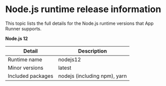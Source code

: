 # Node\.js runtime release information<a name="service-source-code-nodejs-releases"></a>

This topic lists the full details for the Node\.js runtime versions that App Runner supports\.


**Node\.js 12**  

|  **Detail**  |  **Description**  | 
| --- | --- | 
|  Runtime name  |  nodejs12  | 
|  Minor versions  |  latest  | 
|  Included packages  |  nodejs \(including npm\), yarn  | 